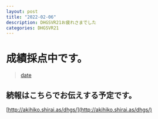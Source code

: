 ```yaml
---
layout: post
title: "2022-02-06"
description: DHGSVR21お疲れさまでした
categories: DHGSVR21
---
```


# 成績採点中です。

<blockquote class="twitter-tweet" data-width="550" data-dnt="true"><p lang="ja" dir="ltr"></p><a href="https://twitter.com/o_ob/status/1489510883814690816">date</a></blockquote>

## 続報はこちらでお伝えする予定です。

[http://akihiko.shirai.as/dhgs/](http://akihiko.shirai.as/dhgs/)

